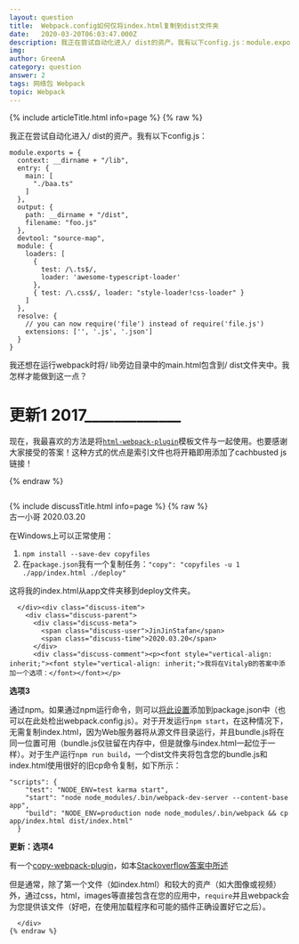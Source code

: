 ```yaml
---
layout: question
title:  Webpack.config如何仅将index.html复制到dist文件夹
date:   2020-03-20T06:03:47.000Z
description: 我正在尝试自动化进入/ dist的资产。我有以下config.js：module.exports = {  context  __dirname +...
img: 
author: GreenA
category: question
answer: 2
tags: 网络包 Webpack
topic: Webpack
---
```

<div class="article-root">
  <div class="article">
    {% include articleTitle.html info=page %}
    {% raw %}
    <div class="article-content"><p><font style="vertical-align: inherit;"><font style="vertical-align: inherit;">我正在尝试自动化进入/ dist的资产。</font><font style="vertical-align: inherit;">我有以下config.js：</font></font></p>

<pre><code>module.exports = {<font></font>
  context: __dirname + "/lib",<font></font>
  entry: {<font></font>
    main: [<font></font>
      "./baa.ts"<font></font>
    ]<font></font>
  },<font></font>
  output: {<font></font>
    path: __dirname + "/dist",<font></font>
    filename: "foo.js"<font></font>
  },<font></font>
  devtool: "source-map",<font></font>
  module: {<font></font>
    loaders: [<font></font>
      {<font></font>
        test: /\.ts$/,<font></font>
        loader: 'awesome-typescript-loader'<font></font>
      },<font></font>
      { test: /\.css$/, loader: "style-loader!css-loader" }<font></font>
    ]<font></font>
  },<font></font>
  resolve: {<font></font>
    // you can now require('file') instead of require('file.js')<font></font>
    extensions: ['', '.js', '.json']<font></font>
  }<font></font>
}<font></font>
</code></pre>

<p><font style="vertical-align: inherit;"><font style="vertical-align: inherit;">我还想在运行webpack时将/ lib旁边目录中的main.html包含到/ dist文件夹中。</font><font style="vertical-align: inherit;">我怎样才能做到这一点？</font></font></p>

<h1><font style="vertical-align: inherit;"><font style="vertical-align: inherit;">更新1 2017_____________</font></font></h1>

<p><font style="vertical-align: inherit;"><font style="vertical-align: inherit;">现在，我最喜欢的方法是将</font></font><a href="https://github.com/jantimon/html-webpack-plugin" rel="noreferrer"><code>html-webpack-plugin</code></a><font style="vertical-align: inherit;"><font style="vertical-align: inherit;">模板文件与</font><font style="vertical-align: inherit;">一起使用</font><font style="vertical-align: inherit;">。</font><font style="vertical-align: inherit;">也要感谢大家接受的答案！</font><font style="vertical-align: inherit;">这种方式的优点是索引文件也将开箱即用添加了cachbusted js链接！</font></font></p></div>
    {% endraw %}
  </div>
  <p style="height: 0;width:0;overflow: hidden;"> 第2518篇《Webpack.config如何仅将index.html复制到dist文件夹》来自Winter(https://github.com/aiyld/aiyld.github.io)的站点</p>
  <div class="discuss-wrapper">
    {% include discussTitle.html info=page %}
    {% raw %}
    <div class="discuss-item">
        <div class="discuss-parent">
          <div class="discuss-meta">
            <span class="discuss-user">古一小哥</span>
            <span class="discuss-time">2020.03.20</span>
          </div>
          <div class="discuss-comment"><p><font style="vertical-align: inherit;"><font style="vertical-align: inherit;">在Windows上可以正常使用：</font></font></p>

<ol>
<li><code>npm install --save-dev copyfiles</code>   </li>
<li><font style="vertical-align: inherit;"><font style="vertical-align: inherit;">在</font></font><code>package.json</code><font style="vertical-align: inherit;"><font style="vertical-align: inherit;">我有一个复制任务：</font></font><code>"copy": "copyfiles -u 1 ./app/index.html ./deploy"</code></li>
</ol>

<p><font style="vertical-align: inherit;"><font style="vertical-align: inherit;">这将我的index.html从app文件夹移到deploy文件夹。</font></font></p></div>
        </div>
        
      </div><div class="discuss-item">
        <div class="discuss-parent">
          <div class="discuss-meta">
            <span class="discuss-user">JinJinStafan</span>
            <span class="discuss-time">2020.03.20</span>
          </div>
          <div class="discuss-comment"><p><font style="vertical-align: inherit;"><font style="vertical-align: inherit;">我将在VitalyB的答案中添加一个选项：</font></font></p>

<p><strong><font style="vertical-align: inherit;"><font style="vertical-align: inherit;">选项3</font></font></strong></p>

<p><font style="vertical-align: inherit;"><font style="vertical-align: inherit;">通过npm。</font><font style="vertical-align: inherit;">如果通过npm运行命令，则可以</font></font><a href="https://github.com/kentcdodds/webpack-angular/blob/finished/step9-source-map/package.json" rel="noreferrer"><font style="vertical-align: inherit;"><font style="vertical-align: inherit;">将此设置</font></font></a><font style="vertical-align: inherit;"><font style="vertical-align: inherit;">添加</font><font style="vertical-align: inherit;">到package.json中（也可以在此处检出webpack.config.js）。</font><font style="vertical-align: inherit;">对于开发运行</font></font><code>npm start</code><font style="vertical-align: inherit;"><font style="vertical-align: inherit;">，在这种情况下，无需复制index.html，因为Web服务器将从源文件目录运行，并且bundle.js将在同一位置可用（bundle.js仅驻留在内存中，但是就像与index.html一起位于一样）。</font><font style="vertical-align: inherit;">对于生产运行</font></font><code>npm run build</code><font style="vertical-align: inherit;"><font style="vertical-align: inherit;">，一个dist文件夹将包含您的bundle.js和index.html使用很好的旧cp命令复制，如下所示：</font></font></p>

<pre><code>"scripts": {<font></font>
    "test": "NODE_ENV=test karma start",<font></font>
    "start": "node node_modules/.bin/webpack-dev-server --content-base app",<font></font>
    "build": "NODE_ENV=production node node_modules/.bin/webpack &amp;&amp; cp app/index.html dist/index.html"<font></font>
  }<font></font>
</code></pre>

<p><strong><font style="vertical-align: inherit;"><font style="vertical-align: inherit;">更新：选项4</font></font></strong></p>

<p><font style="vertical-align: inherit;"><font style="vertical-align: inherit;">有一个</font></font><a href="https://www.npmjs.com/package/copy-webpack-plugin" rel="noreferrer"><font style="vertical-align: inherit;"><font style="vertical-align: inherit;">copy-webpack-plugin</font></font></a><font style="vertical-align: inherit;"><font style="vertical-align: inherit;">，如本</font></font><a href="https://stackoverflow.com/a/33374807/2420037"><font style="vertical-align: inherit;"><font style="vertical-align: inherit;">Stackoverflow答案中所述</font></font></a></p>

<p><font style="vertical-align: inherit;"><font style="vertical-align: inherit;">但是通常，除了第一个文件（如index.html）和较大的资产（如大图像或视频）外，通过css，html，images等直接包含在您的应用中，</font></font><code>require</code><font style="vertical-align: inherit;"><font style="vertical-align: inherit;">并且webpack会为您提供该文件（好吧，在使用加载程序和可能的插件正确设置好它之后）。</font></font></p></div>
        </div>
        
      </div>
    {% endraw %}
  </div>
<div>
